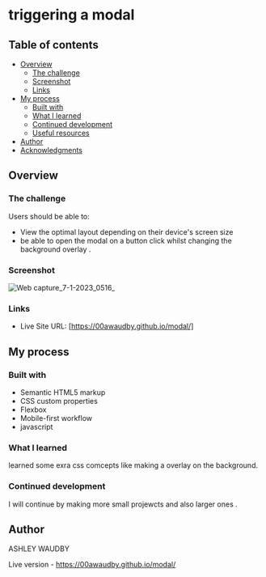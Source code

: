 # triggering a modal
 

## Table of contents

- [Overview](#overview)
  - [The challenge](#the-challenge)
  - [Screenshot](#screenshot)
  - [Links](#links)
- [My process](#my-process)
  - [Built with](#built-with)
  - [What I learned](#what-i-learned)
  - [Continued development](#continued-development)
  - [Useful resources](#useful-resources)
- [Author](#author)
- [Acknowledgments](#acknowledgments)



## Overview

### The challenge

Users should be able to:

- View the optimal layout depending on their device's screen size
- be able to open the modal on a button click whilst changing the background overlay .

### Screenshot




![Web capture_7-1-2023_0516_](https://user-images.githubusercontent.com/84845712/211120178-e824e18c-ed1f-4c9f-92ba-10fb668960e8.jpeg)





### Links


- Live Site URL: [https://00awaudby.github.io/modal/]

## My process

### Built with

- Semantic HTML5 markup
- CSS custom properties
- Flexbox
- Mobile-first workflow
- javascript


### What I learned

learned some exra css comcepts like making a overlay on the background.


### Continued development

I will continue by making more small projewcts and also larger ones .


## Author
 ASHLEY WAUDBY








Live version - https://00awaudby.github.io/modal/
